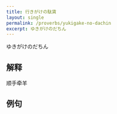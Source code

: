```yaml
---
title: 行きがけの駄賃
layout: single
permalink: /proverbs/yukigake-no-dachin
excerpt: ゆきがけのだちん
---
```


ゆきがけのだちん

## 解释

顺手牵羊

## 例句

